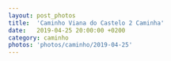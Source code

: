 ```yaml
---
layout: post_photos
title:  'Caminho Viana do Castelo 2 Caminha'
date:   2019-04-25 20:00:00 +0200
category: caminho
photos: 'photos/caminho/2019-04-25'
---
```


